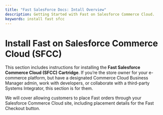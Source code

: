 ```yaml
---
title: "Fast SalesForce Docs: Intall Overview"
description: Getting Started with Fast on Salesforce Commerce Cloud.
keywords: install fast sfcc
---
```


# Install Fast on Salesforce Commerce Cloud (SFCC)

This section includes instructions for installing the **Fast Salesforce Commerce Cloud (SFCC) Cartridge**. If you’re the store owner for your e-commerce platform, but have a designated Commerce Cloud Business Manager admin, work with developers, or collaborate with a third-party Systems Integrator, this section is for them.

We will cover allowing customers to place Fast orders through your Salesforce Commerce Cloud site, including placement details for the Fast Checkout button.
